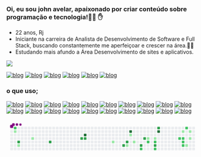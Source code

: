 
### Oi, eu sou john avelar, apaixonado por criar conteúdo sobre programação e tecnologia!👨‍💻 ✋

- 22 anos, Rj
- Iniciante na carreira de Analista de Desenvolvimento de Software e Full Stack, buscando constantemente me aperfeiçoar e crescer na área.👨‍💻
- Estudando mais afundo a Área Desenvolvimento de sites e aplicativos.

![](https://raw.githubusercontent.com/OKAMINHOSZ6/github-stats/master/generated/languages.svg#gh-dark-mode-only)


[![blog](https://img.shields.io/badge/Discord-7289DA?style=for-the-badge&logo=discord&logoColor=white)]()
[![blog](https://img.shields.io/badge/LinkedIn-0077B5?style=for-the-badge&logo=linkedin&logoColor=white)]()
[![blog](https://img.shields.io/badge/Twitter-1DA1F2?style=for-the-badge&logo=twitter&logoColor=white)]()
[![blog](https://img.shields.io/badge/TikTok-000000?style=for-the-badge&logo=tiktok&logoColor=white)]()
[![blog](https://img.shields.io/badge/Crunchyroll-F47521?style=for-the-badge&logo=crunchyroll&logoColor=white)]()
[![blog](https://img.shields.io/badge/YouTube_Gaming-FF0000?style=for-the-badge&logo=youtube-gaming&logoColor=white)]()

### o que uso;
[![blog](https://img.shields.io/badge/HTML5-E34F26?style=for-the-badge&logo=html5&logoColor=white)]()
[![blog](https://img.shields.io/badge/JavaScript-323330?style=for-the-badge&logo=javascript&logoColor=F7DF1E)]()
[![blog](https://img.shields.io/badge/Node.js-43853D?style=for-the-badge&logo=node.js&logoColor=white)]()
[![blog](https://img.shields.io/badge/TypeScript-007ACC?style=for-the-badge&logo=typescript&logoColor=white)]()
[![blog](https://img.shields.io/badge/CSS3-1572B6?style=for-the-badge&logo=css3&logoColor=white)]()
[![blog](https://img.shields.io/badge/MySQL-00000F?style=for-the-badge&logo=mysql&logoColor=white)]()
[![blog](https://img.shields.io/badge/Python-14354C?style=for-the-badge&logo=python&logoColor=white)]()
[![blog](https://img.shields.io/badge/Vue.js-35495E?style=for-the-badge&logo=vue.js&logoColor=4FC08D)]()
[![blog](https://img.shields.io/badge/React_Native-20232A?style=for-the-badge&logo=react&logoColor=61DAFB)]()
[![blog](https://img.shields.io/badge/React-20232A?style=for-the-badge&logo=react&logoColor=61DAFB)]()
[![blog](https://img.shields.io/badge/Ruby-CC342D?style=for-the-badge&logo=ruby&logoColor=white)]()
[![blog](https://img.shields.io/badge/Swift-FA7343?style=for-the-badge&logo=swift&logoColor=white)]()
[![blog](https://img.shields.io/badge/PHP-777BB4?style=for-the-badge&logo=php&logoColor=white)]()
[![blog](https://img.shields.io/badge/Java-ED8B00?style=for-the-badge&logo=java&logoColor=white)]()
[![blog](https://img.shields.io/badge/C%23-239120?style=for-the-badge&logo=c-sharp&logoColor=white)]()
[![blog](https://img.shields.io/badge/C%2B%2B-00599C?style=for-the-badge&logo=c%2B%2B&logoColor=white)]()
[![blog](https://img.shields.io/badge/C-00599C?style=for-the-badge&logo=c&logoColor=white)]()
[![blog](https://img.shields.io/badge/.NET-5C2D91?style=for-the-badge&logo=.net&logoColor=white)]()
[![blog](https://img.shields.io/badge/CSS-239120?&style=for-the-badge&logo=css3&logoColor=white)]()
[![blog](https://img.shields.io/badge/HTML-239120?style=for-the-badge&logo=html5&logoColor=white)]()

<svg viewBox="-16 -32 880 192" width="880" height="192" xmlns="http://www.w3.org/2000/svg"><desc>Generated with https://github.com/Platane/snk</desc><style>@keyframes c0{59.77%{fill:var(--c2)}59.79%,to{fill:var(--ce)}}@keyframes c1{1.1%{fill:var(--c1)}1.12%,to{fill:var(--ce)}}@keyframes c2{61.61%{fill:var(--c3)}61.63%,to{fill:var(--ce)}}@keyframes c3{2.94%{fill:var(--c1)}2.96%,to{fill:var(--ce)}}@keyframes c4{5.16%{fill:var(--c1)}5.18%,to{fill:var(--ce)}}@keyframes c5{64.93%{fill:var(--c3)}64.95%,to{fill:var(--ce)}}@keyframes c6{68.62%{fill:var(--c3)}68.64%,to{fill:var(--ce)}}@keyframes c7{90.76%{fill:var(--c4)}90.78%,to{fill:var(--ce)}}@keyframes c8{68.99%{fill:var(--c3)}69.01%,to{fill:var(--ce)}}@keyframes c9{14.01%{fill:var(--c1)}14.03%,to{fill:var(--ce)}}@keyframes ca{74.53%{fill:var(--c3)}74.55%,to{fill:var(--ce)}}@keyframes cb{73.79%{fill:var(--c3)}73.81%,to{fill:var(--ce)}}@keyframes cc{18.81%{fill:var(--c1)}18.83%,to{fill:var(--ce)}}@keyframes cd{85.6%{fill:var(--c4)}85.62%,to{fill:var(--ce)}}@keyframes ce{16.6%{fill:var(--c1)}16.62%,to{fill:var(--ce)}}@keyframes cf{17.7%{fill:var(--c1)}17.72%,to{fill:var(--ce)}}@keyframes cg{76.37%{fill:var(--c3)}76.39%,to{fill:var(--ce)}}@keyframes ch{40.58%{fill:var(--c2)}40.6%,to{fill:var(--ce)}}@keyframes ci{77.48%{fill:var(--c3)}77.5%,to{fill:var(--ce)}}@keyframes cj{23.24%{fill:var(--c1)}23.26%,to{fill:var(--ce)}}@keyframes ck{39.1%{fill:var(--c2)}39.12%,to{fill:var(--ce)}}@keyframes cl{23.98%{fill:var(--c1)}24%,to{fill:var(--ce)}}@keyframes cm{38.37%{fill:var(--c2)}38.39%,to{fill:var(--ce)}}@keyframes cn{79.33%{fill:var(--c3)}79.35%,to{fill:var(--ce)}}@keyframes co{42.79%{fill:var(--c2)}42.81%,to{fill:var(--ce)}}@keyframes cp{82.28%{fill:var(--c3)}82.3%,to{fill:var(--ce)}}@keyframes cq{82.65%{fill:var(--c4)}82.67%,to{fill:var(--ce)}}@keyframes cr{31.72%{fill:var(--c2)}31.74%,to{fill:var(--ce)}}@keyframes cs{27.67%{fill:var(--c1)}27.69%,to{fill:var(--ce)}}@keyframes ct{31.36%{fill:var(--c2)}31.38%,to{fill:var(--ce)}}@keyframes cu{30.99%{fill:var(--c2)}31.01%,to{fill:var(--ce)}}@keyframes cv{30.62%{fill:var(--c2)}30.64%,to{fill:var(--ce)}}@keyframes cw{33.57%{fill:var(--c2)}33.59%,to{fill:var(--ce)}}@keyframes cx{30.25%{fill:var(--c1)}30.27%,to{fill:var(--ce)}}@keyframes cy{28.4%{fill:var(--c1)}28.42%,to{fill:var(--ce)}}@keyframes cz{29.14%{fill:var(--c1)}29.16%,to{fill:var(--ce)}}@keyframes u0{1.1%{transform:scale(0,1)}1.12%,2.94%{transform:scale(.08,1)}2.96%,5.16%{transform:scale(.15,1)}14.01%,5.18%{transform:scale(.23,1)}14.03%,16.6%{transform:scale(.31,1)}16.62%,17.7%{transform:scale(.38,1)}17.72%,18.81%{transform:scale(.46,1)}18.83%,23.24%{transform:scale(.54,1)}23.26%,23.98%{transform:scale(.62,1)}24%,27.67%{transform:scale(.69,1)}27.69%,28.4%{transform:scale(.77,1)}28.42%,29.14%{transform:scale(.85,1)}29.16%,30.25%{transform:scale(.92,1)}30.27%,to{transform:scale(1,1)}}@keyframes u1{30.62%{transform:scale(0,1)}30.64%,30.99%{transform:scale(.1,1)}31.01%,31.36%{transform:scale(.2,1)}31.38%,31.72%{transform:scale(.3,1)}31.74%,33.57%{transform:scale(.4,1)}33.59%,38.37%{transform:scale(.5,1)}38.39%,39.1%{transform:scale(.6,1)}39.12%,40.58%{transform:scale(.7,1)}40.6%,42.79%{transform:scale(.8,1)}42.81%,59.77%{transform:scale(.9,1)}59.79%,to{transform:scale(1,1)}}@keyframes u2{61.61%{transform:scale(0,1)}61.63%,64.93%{transform:scale(.1,1)}64.95%,68.62%{transform:scale(.2,1)}68.64%,68.99%{transform:scale(.3,1)}69.01%,73.79%{transform:scale(.4,1)}73.81%,74.53%{transform:scale(.5,1)}74.55%,76.37%{transform:scale(.6,1)}76.39%,77.48%{transform:scale(.7,1)}77.5%,79.33%{transform:scale(.8,1)}79.35%,82.28%{transform:scale(.9,1)}82.3%,to{transform:scale(1,1)}}@keyframes u3{82.65%{transform:scale(0,1)}82.67%,85.6%{transform:scale(.33,1)}85.62%,90.76%{transform:scale(.67,1)}90.78%,to{transform:scale(1,1)}}@keyframes s0{0%,99.63%{transform:translate(0,-16px)}.74%{transform:translate(0,16px)}1.11%,60.15%{transform:translate(16px,16px)}2.58%{transform:translate(16px,80px)}4.43%{transform:translate(96px,80px)}5.17%{transform:translate(96px,48px)}9.96%{transform:translate(304px,48px)}10.33%{transform:translate(304px,64px)}15.13%,74.17%{transform:translate(512px,64px)}15.5%{transform:translate(512px,48px)}16.24%{transform:translate(544px,48px)}16.61%{transform:translate(544px,32px)}16.97%{transform:translate(560px,32px)}17.71%{transform:translate(560px,64px)}18.08%{transform:translate(544px,64px)}18.45%{transform:translate(544px,80px)}18.82%{transform:translate(528px,80px)}19.19%{transform:translate(528px,96px)}20.3%{transform:translate(576px,96px)}21.03%{transform:translate(576px,64px)}21.4%{transform:translate(592px,64px)}22.14%{transform:translate(592px,32px)}22.88%{transform:translate(624px,32px)}23.25%{transform:translate(624px,48px)}26.2%{transform:translate(752px,48px)}26.57%{transform:translate(752px,32px)}27.31%{transform:translate(784px,32px)}27.68%{transform:translate(784px,16px)}28.41%{transform:translate(816px,16px)}29.15%{transform:translate(816px,48px)}29.52%{transform:translate(800px,48px)}30.26%{transform:translate(800px,80px)}30.63%{transform:translate(784px,80px)}31.37%{transform:translate(784px,48px)}31.73%{transform:translate(768px,48px)}32.1%{transform:translate(768px,32px)}32.84%{transform:translate(800px,32px)}33.58%{transform:translate(800px,0)}36.16%,81.92%{transform:translate(688px,0)}36.9%{transform:translate(688px,32px)}37.64%{transform:translate(656px,32px)}38.38%{transform:translate(656px,64px)}39.48%{transform:translate(608px,64px)}40.22%{transform:translate(608px,96px)}40.59%{transform:translate(592px,96px)}40.96%{transform:translate(592px,112px)}42.44%{transform:translate(656px,112px)}42.8%{transform:translate(656px,96px)}43.17%{transform:translate(640px,96px)}45.39%{transform:translate(640px,0)}59.78%{transform:translate(16px,0)}60.52%{transform:translate(32px,16px)}61.62%{transform:translate(32px,64px)}68.27%{transform:translate(320px,64px)}68.63%{transform:translate(320px,48px)}73.43%{transform:translate(528px,48px)}73.8%{transform:translate(528px,64px)}74.54%{transform:translate(512px,80px)}76.75%{transform:translate(608px,80px)}77.49%{transform:translate(608px,48px)}78.6%{transform:translate(656px,48px)}79.34%{transform:translate(656px,80px)}80.07%{transform:translate(688px,80px)}82.29%{transform:translate(672px,0)}82.66%{transform:translate(672px,16px)}90.41%{transform:translate(336px,16px)}90.77%{transform:translate(336px,32px)}97.05%{transform:translate(64px,32px)}98.15%{transform:translate(64px,-16px)}}@keyframes s1{0%,99.63%{transform:translate(16px,-16px)}.37%{transform:translate(0,-16px)}1.11%{transform:translate(0,16px)}1.48%,60.52%{transform:translate(16px,16px)}2.95%{transform:translate(16px,80px)}4.8%{transform:translate(96px,80px)}5.54%{transform:translate(96px,48px)}10.33%{transform:translate(304px,48px)}10.7%{transform:translate(304px,64px)}15.5%,74.54%{transform:translate(512px,64px)}15.87%{transform:translate(512px,48px)}16.61%{transform:translate(544px,48px)}16.97%{transform:translate(544px,32px)}17.34%{transform:translate(560px,32px)}18.08%{transform:translate(560px,64px)}18.45%{transform:translate(544px,64px)}18.82%{transform:translate(544px,80px)}19.19%{transform:translate(528px,80px)}19.56%{transform:translate(528px,96px)}20.66%{transform:translate(576px,96px)}21.4%{transform:translate(576px,64px)}21.77%{transform:translate(592px,64px)}22.51%{transform:translate(592px,32px)}23.25%{transform:translate(624px,32px)}23.62%{transform:translate(624px,48px)}26.57%{transform:translate(752px,48px)}26.94%{transform:translate(752px,32px)}27.68%{transform:translate(784px,32px)}28.04%{transform:translate(784px,16px)}28.78%{transform:translate(816px,16px)}29.52%{transform:translate(816px,48px)}29.89%{transform:translate(800px,48px)}30.63%{transform:translate(800px,80px)}31%{transform:translate(784px,80px)}31.73%{transform:translate(784px,48px)}32.1%{transform:translate(768px,48px)}32.47%{transform:translate(768px,32px)}33.21%{transform:translate(800px,32px)}33.95%{transform:translate(800px,0)}36.53%,82.29%{transform:translate(688px,0)}37.27%{transform:translate(688px,32px)}38.01%{transform:translate(656px,32px)}38.75%{transform:translate(656px,64px)}39.85%{transform:translate(608px,64px)}40.59%{transform:translate(608px,96px)}40.96%{transform:translate(592px,96px)}41.33%{transform:translate(592px,112px)}42.8%{transform:translate(656px,112px)}43.17%{transform:translate(656px,96px)}43.54%{transform:translate(640px,96px)}45.76%{transform:translate(640px,0)}60.15%{transform:translate(16px,0)}60.89%{transform:translate(32px,16px)}61.99%{transform:translate(32px,64px)}68.63%{transform:translate(320px,64px)}69%{transform:translate(320px,48px)}73.8%{transform:translate(528px,48px)}74.17%{transform:translate(528px,64px)}74.91%{transform:translate(512px,80px)}77.12%{transform:translate(608px,80px)}77.86%{transform:translate(608px,48px)}78.97%{transform:translate(656px,48px)}79.7%{transform:translate(656px,80px)}80.44%{transform:translate(688px,80px)}82.66%{transform:translate(672px,0)}83.03%{transform:translate(672px,16px)}90.77%{transform:translate(336px,16px)}91.14%{transform:translate(336px,32px)}97.42%{transform:translate(64px,32px)}98.52%{transform:translate(64px,-16px)}}@keyframes s2{0%,99.63%{transform:translate(32px,-16px)}.74%{transform:translate(0,-16px)}1.48%{transform:translate(0,16px)}1.85%,60.89%{transform:translate(16px,16px)}3.32%{transform:translate(16px,80px)}5.17%{transform:translate(96px,80px)}5.9%{transform:translate(96px,48px)}10.7%{transform:translate(304px,48px)}11.07%{transform:translate(304px,64px)}15.87%,74.91%{transform:translate(512px,64px)}16.24%{transform:translate(512px,48px)}16.97%{transform:translate(544px,48px)}17.34%{transform:translate(544px,32px)}17.71%{transform:translate(560px,32px)}18.45%{transform:translate(560px,64px)}18.82%{transform:translate(544px,64px)}19.19%{transform:translate(544px,80px)}19.56%{transform:translate(528px,80px)}19.93%{transform:translate(528px,96px)}21.03%{transform:translate(576px,96px)}21.77%{transform:translate(576px,64px)}22.14%{transform:translate(592px,64px)}22.88%{transform:translate(592px,32px)}23.62%{transform:translate(624px,32px)}23.99%{transform:translate(624px,48px)}26.94%{transform:translate(752px,48px)}27.31%{transform:translate(752px,32px)}28.04%{transform:translate(784px,32px)}28.41%{transform:translate(784px,16px)}29.15%{transform:translate(816px,16px)}29.89%{transform:translate(816px,48px)}30.26%{transform:translate(800px,48px)}31%{transform:translate(800px,80px)}31.37%{transform:translate(784px,80px)}32.1%{transform:translate(784px,48px)}32.47%{transform:translate(768px,48px)}32.84%{transform:translate(768px,32px)}33.58%{transform:translate(800px,32px)}34.32%{transform:translate(800px,0)}36.9%,82.66%{transform:translate(688px,0)}37.64%{transform:translate(688px,32px)}38.38%{transform:translate(656px,32px)}39.11%{transform:translate(656px,64px)}40.22%{transform:translate(608px,64px)}40.96%{transform:translate(608px,96px)}41.33%{transform:translate(592px,96px)}41.7%{transform:translate(592px,112px)}43.17%{transform:translate(656px,112px)}43.54%{transform:translate(656px,96px)}43.91%{transform:translate(640px,96px)}46.13%{transform:translate(640px,0)}60.52%{transform:translate(16px,0)}61.25%{transform:translate(32px,16px)}62.36%{transform:translate(32px,64px)}69%{transform:translate(320px,64px)}69.37%{transform:translate(320px,48px)}74.17%{transform:translate(528px,48px)}74.54%{transform:translate(528px,64px)}75.28%{transform:translate(512px,80px)}77.49%{transform:translate(608px,80px)}78.23%{transform:translate(608px,48px)}79.34%{transform:translate(656px,48px)}80.07%{transform:translate(656px,80px)}80.81%{transform:translate(688px,80px)}83.03%{transform:translate(672px,0)}83.39%{transform:translate(672px,16px)}91.14%{transform:translate(336px,16px)}91.51%{transform:translate(336px,32px)}97.79%{transform:translate(64px,32px)}98.89%{transform:translate(64px,-16px)}}@keyframes s3{0%,99.63%{transform:translate(48px,-16px)}1.11%{transform:translate(0,-16px)}1.85%{transform:translate(0,16px)}2.21%,61.25%{transform:translate(16px,16px)}3.69%{transform:translate(16px,80px)}5.54%{transform:translate(96px,80px)}6.27%{transform:translate(96px,48px)}11.07%{transform:translate(304px,48px)}11.44%{transform:translate(304px,64px)}16.24%,75.28%{transform:translate(512px,64px)}16.61%{transform:translate(512px,48px)}17.34%{transform:translate(544px,48px)}17.71%{transform:translate(544px,32px)}18.08%{transform:translate(560px,32px)}18.82%{transform:translate(560px,64px)}19.19%{transform:translate(544px,64px)}19.56%{transform:translate(544px,80px)}19.93%{transform:translate(528px,80px)}20.3%{transform:translate(528px,96px)}21.4%{transform:translate(576px,96px)}22.14%{transform:translate(576px,64px)}22.51%{transform:translate(592px,64px)}23.25%{transform:translate(592px,32px)}23.99%{transform:translate(624px,32px)}24.35%{transform:translate(624px,48px)}27.31%{transform:translate(752px,48px)}27.68%{transform:translate(752px,32px)}28.41%{transform:translate(784px,32px)}28.78%{transform:translate(784px,16px)}29.52%{transform:translate(816px,16px)}30.26%{transform:translate(816px,48px)}30.63%{transform:translate(800px,48px)}31.37%{transform:translate(800px,80px)}31.73%{transform:translate(784px,80px)}32.47%{transform:translate(784px,48px)}32.84%{transform:translate(768px,48px)}33.21%{transform:translate(768px,32px)}33.95%{transform:translate(800px,32px)}34.69%{transform:translate(800px,0)}37.27%,83.03%{transform:translate(688px,0)}38.01%{transform:translate(688px,32px)}38.75%{transform:translate(656px,32px)}39.48%{transform:translate(656px,64px)}40.59%{transform:translate(608px,64px)}41.33%{transform:translate(608px,96px)}41.7%{transform:translate(592px,96px)}42.07%{transform:translate(592px,112px)}43.54%{transform:translate(656px,112px)}43.91%{transform:translate(656px,96px)}44.28%{transform:translate(640px,96px)}46.49%{transform:translate(640px,0)}60.89%{transform:translate(16px,0)}61.62%{transform:translate(32px,16px)}62.73%{transform:translate(32px,64px)}69.37%{transform:translate(320px,64px)}69.74%{transform:translate(320px,48px)}74.54%{transform:translate(528px,48px)}74.91%{transform:translate(528px,64px)}75.65%{transform:translate(512px,80px)}77.86%{transform:translate(608px,80px)}78.6%{transform:translate(608px,48px)}79.7%{transform:translate(656px,48px)}80.44%{transform:translate(656px,80px)}81.18%{transform:translate(688px,80px)}83.39%{transform:translate(672px,0)}83.76%{transform:translate(672px,16px)}91.51%{transform:translate(336px,16px)}91.88%{transform:translate(336px,32px)}98.15%{transform:translate(64px,32px)}99.26%{transform:translate(64px,-16px)}}:root{--cb:#1b1f230a;--cs:purple;--ce:#ebedf0;--c0:#ebedf0;--c1:#9be9a8;--c2:#40c463;--c3:#30a14e;--c4:#216e39}@media (prefers-color-scheme:dark){:root{--cb:#1b1f230a;--cs:purple;--ce:#161b22;--c1:#01311f;--c2:#034525;--c3:#0f6d31;--c4:#00c647}}.c{shape-rendering:geometricPrecision;fill:var(--ce);stroke-width:1px;stroke:var(--cb);animation:none 27100ms linear infinite}.c.c0{fill:var(--c2);animation-name:c0}.c.c1{fill:var(--c1);animation-name:c1}.c.c2{fill:var(--c3);animation-name:c2}.c.c3,.c.c4{fill:var(--c1);animation-name:c3}.c.c4{animation-name:c4}.c.c5,.c.c6{fill:var(--c3);animation-name:c5}.c.c6{animation-name:c6}.c.c7{fill:var(--c4);animation-name:c7}.c.c8{fill:var(--c3);animation-name:c8}.c.c9{fill:var(--c1);animation-name:c9}.c.ca,.c.cb{fill:var(--c3);animation-name:ca}.c.cb{animation-name:cb}.c.cc{fill:var(--c1);animation-name:cc}.c.cd{fill:var(--c4);animation-name:cd}.c.ce,.c.cf{fill:var(--c1);animation-name:ce}.c.cf{animation-name:cf}.c.cg{fill:var(--c3);animation-name:cg}.c.ch{fill:var(--c2);animation-name:ch}.c.ci{fill:var(--c3);animation-name:ci}.c.cj{fill:var(--c1);animation-name:cj}.c.ck{fill:var(--c2);animation-name:ck}.c.cl{fill:var(--c1);animation-name:cl}.c.cm{fill:var(--c2);animation-name:cm}.c.cn{fill:var(--c3);animation-name:cn}.c.co{fill:var(--c2);animation-name:co}.c.cp{fill:var(--c3);animation-name:cp}.c.cq{fill:var(--c4);animation-name:cq}.c.cr{fill:var(--c2);animation-name:cr}.c.cs{fill:var(--c1);animation-name:cs}.c.ct{fill:var(--c2);animation-name:ct}.c.cu,.c.cv,.c.cw{fill:var(--c2);animation-name:cu}.c.cv,.c.cw{animation-name:cv}.c.cw{animation-name:cw}.c.cx,.c.cy,.c.cz{fill:var(--c1);animation-name:cx}.c.cy,.c.cz{animation-name:cy}.c.cz{animation-name:cz}.s,.u{animation:none linear 27100ms infinite}.u,.u.u0{transform-origin:0 0}.u{transform:scale(0,1)}.u.u0{fill:var(--c1);animation-name:u0}.u.u1{fill:var(--c2);animation-name:u1;transform-origin:306.2px 0}.u.u2{fill:var(--c3);animation-name:u2;transform-origin:541.8px 0}.u.u3{fill:var(--c4);animation-name:u3;transform-origin:777.3px 0}.s{shape-rendering:geometricPrecision;fill:var(--cs)}.s.s0{transform:translate(0,-16px);animation-name:s0}.s.s1{transform:translate(16px,-16px);animation-name:s1}.s.s2{transform:translate(32px,-16px);animation-name:s2}.s.s3{transform:translate(48px,-16px);animation-name:s3}</style><rect class="c" x="2" y="2" rx="2" ry="2" width="12" height="12"/><rect class="c" x="2" y="18" rx="2" ry="2" width="12" height="12"/><rect class="c" x="2" y="34" rx="2" ry="2" width="12" height="12"/><rect class="c" x="2" y="50" rx="2" ry="2" width="12" height="12"/><rect class="c" x="2" y="66" rx="2" ry="2" width="12" height="12"/><rect class="c" x="2" y="82" rx="2" ry="2" width="12" height="12"/><rect class="c" x="2" y="98" rx="2" ry="2" width="12" height="12"/><rect class="c c0" x="18" y="2" rx="2" ry="2" width="12" height="12"/><rect class="c c1" x="18" y="18" rx="2" ry="2" width="12" height="12"/><rect class="c" x="18" y="34" rx="2" ry="2" width="12" height="12"/><rect class="c" x="18" y="50" rx="2" ry="2" width="12" height="12"/><rect class="c" x="18" y="66" rx="2" ry="2" width="12" height="12"/><rect class="c" x="18" y="82" rx="2" ry="2" width="12" height="12"/><rect class="c" x="18" y="98" rx="2" ry="2" width="12" height="12"/><rect class="c" x="34" y="2" rx="2" ry="2" width="12" height="12"/><rect class="c" x="34" y="18" rx="2" ry="2" width="12" height="12"/><rect class="c" x="34" y="34" rx="2" ry="2" width="12" height="12"/><rect class="c" x="34" y="50" rx="2" ry="2" width="12" height="12"/><rect class="c c2" x="34" y="66" rx="2" ry="2" width="12" height="12"/><rect class="c c3" x="34" y="82" rx="2" ry="2" width="12" height="12"/><rect class="c" x="34" y="98" rx="2" ry="2" width="12" height="12"/><rect class="c" x="50" y="2" rx="2" ry="2" width="12" height="12"/><rect class="c" x="50" y="18" rx="2" ry="2" width="12" height="12"/><rect class="c" x="50" y="34" rx="2" ry="2" width="12" height="12"/><rect class="c" x="50" y="50" rx="2" ry="2" width="12" height="12"/><rect class="c" x="50" y="66" rx="2" ry="2" width="12" height="12"/><rect class="c" x="50" y="82" rx="2" ry="2" width="12" height="12"/><rect class="c" x="50" y="98" rx="2" ry="2" width="12" height="12"/><rect class="c" x="66" y="2" rx="2" ry="2" width="12" height="12"/><rect class="c" x="66" y="18" rx="2" ry="2" width="12" height="12"/><rect class="c" x="66" y="34" rx="2" ry="2" width="12" height="12"/><rect class="c" x="66" y="50" rx="2" ry="2" width="12" height="12"/><rect class="c" x="66" y="66" rx="2" ry="2" width="12" height="12"/><rect class="c" x="66" y="82" rx="2" ry="2" width="12" height="12"/><rect class="c" x="66" y="98" rx="2" ry="2" width="12" height="12"/><rect class="c" x="82" y="2" rx="2" ry="2" width="12" height="12"/><rect class="c" x="82" y="18" rx="2" ry="2" width="12" height="12"/><rect class="c" x="82" y="34" rx="2" ry="2" width="12" height="12"/><rect class="c" x="82" y="50" rx="2" ry="2" width="12" height="12"/><rect class="c" x="82" y="66" rx="2" ry="2" width="12" height="12"/><rect class="c" x="82" y="82" rx="2" ry="2" width="12" height="12"/><rect class="c" x="82" y="98" rx="2" ry="2" width="12" height="12"/><rect class="c" x="98" y="2" rx="2" ry="2" width="12" height="12"/><rect class="c" x="98" y="18" rx="2" ry="2" width="12" height="12"/><rect class="c" x="98" y="34" rx="2" ry="2" width="12" height="12"/><rect class="c c4" x="98" y="50" rx="2" ry="2" width="12" height="12"/><rect class="c" x="98" y="66" rx="2" ry="2" width="12" height="12"/><rect class="c" x="98" y="82" rx="2" ry="2" width="12" height="12"/><rect class="c" x="98" y="98" rx="2" ry="2" width="12" height="12"/><rect class="c" x="114" y="2" rx="2" ry="2" width="12" height="12"/><rect class="c" x="114" y="18" rx="2" ry="2" width="12" height="12"/><rect class="c" x="114" y="34" rx="2" ry="2" width="12" height="12"/><rect class="c" x="114" y="50" rx="2" ry="2" width="12" height="12"/><rect class="c" x="114" y="66" rx="2" ry="2" width="12" height="12"/><rect class="c" x="114" y="82" rx="2" ry="2" width="12" height="12"/><rect class="c" x="114" y="98" rx="2" ry="2" width="12" height="12"/><rect class="c" x="130" y="2" rx="2" ry="2" width="12" height="12"/><rect class="c" x="130" y="18" rx="2" ry="2" width="12" height="12"/><rect class="c" x="130" y="34" rx="2" ry="2" width="12" height="12"/><rect class="c" x="130" y="50" rx="2" ry="2" width="12" height="12"/><rect class="c" x="130" y="66" rx="2" ry="2" width="12" height="12"/><rect class="c" x="130" y="82" rx="2" ry="2" width="12" height="12"/><rect class="c" x="130" y="98" rx="2" ry="2" width="12" height="12"/><rect class="c" x="146" y="2" rx="2" ry="2" width="12" height="12"/><rect class="c" x="146" y="18" rx="2" ry="2" width="12" height="12"/><rect class="c" x="146" y="34" rx="2" ry="2" width="12" height="12"/><rect class="c" x="146" y="50" rx="2" ry="2" width="12" height="12"/><rect class="c" x="146" y="66" rx="2" ry="2" width="12" height="12"/><rect class="c" x="146" y="82" rx="2" ry="2" width="12" height="12"/><rect class="c" x="146" y="98" rx="2" ry="2" width="12" height="12"/><rect class="c" x="162" y="2" rx="2" ry="2" width="12" height="12"/><rect class="c" x="162" y="18" rx="2" ry="2" width="12" height="12"/><rect class="c" x="162" y="34" rx="2" ry="2" width="12" height="12"/><rect class="c" x="162" y="50" rx="2" ry="2" width="12" height="12"/><rect class="c" x="162" y="66" rx="2" ry="2" width="12" height="12"/><rect class="c" x="162" y="82" rx="2" ry="2" width="12" height="12"/><rect class="c" x="162" y="98" rx="2" ry="2" width="12" height="12"/><rect class="c" x="178" y="2" rx="2" ry="2" width="12" height="12"/><rect class="c" x="178" y="18" rx="2" ry="2" width="12" height="12"/><rect class="c" x="178" y="34" rx="2" ry="2" width="12" height="12"/><rect class="c" x="178" y="50" rx="2" ry="2" width="12" height="12"/><rect class="c c5" x="178" y="66" rx="2" ry="2" width="12" height="12"/><rect class="c" x="178" y="82" rx="2" ry="2" width="12" height="12"/><rect class="c" x="178" y="98" rx="2" ry="2" width="12" height="12"/><rect class="c" x="194" y="2" rx="2" ry="2" width="12" height="12"/><rect class="c" x="194" y="18" rx="2" ry="2" width="12" height="12"/><rect class="c" x="194" y="34" rx="2" ry="2" width="12" height="12"/><rect class="c" x="194" y="50" rx="2" ry="2" width="12" height="12"/><rect class="c" x="194" y="66" rx="2" ry="2" width="12" height="12"/><rect class="c" x="194" y="82" rx="2" ry="2" width="12" height="12"/><rect class="c" x="194" y="98" rx="2" ry="2" width="12" height="12"/><rect class="c" x="210" y="2" rx="2" ry="2" width="12" height="12"/><rect class="c" x="210" y="18" rx="2" ry="2" width="12" height="12"/><rect class="c" x="210" y="34" rx="2" ry="2" width="12" height="12"/><rect class="c" x="210" y="50" rx="2" ry="2" width="12" height="12"/><rect class="c" x="210" y="66" rx="2" ry="2" width="12" height="12"/><rect class="c" x="210" y="82" rx="2" ry="2" width="12" height="12"/><rect class="c" x="210" y="98" rx="2" ry="2" width="12" height="12"/><rect class="c" x="226" y="2" rx="2" ry="2" width="12" height="12"/><rect class="c" x="226" y="18" rx="2" ry="2" width="12" height="12"/><rect class="c" x="226" y="34" rx="2" ry="2" width="12" height="12"/><rect class="c" x="226" y="50" rx="2" ry="2" width="12" height="12"/><rect class="c" x="226" y="66" rx="2" ry="2" width="12" height="12"/><rect class="c" x="226" y="82" rx="2" ry="2" width="12" height="12"/><rect class="c" x="226" y="98" rx="2" ry="2" width="12" height="12"/><rect class="c" x="242" y="2" rx="2" ry="2" width="12" height="12"/><rect class="c" x="242" y="18" rx="2" ry="2" width="12" height="12"/><rect class="c" x="242" y="34" rx="2" ry="2" width="12" height="12"/><rect class="c" x="242" y="50" rx="2" ry="2" width="12" height="12"/><rect class="c" x="242" y="66" rx="2" ry="2" width="12" height="12"/><rect class="c" x="242" y="82" rx="2" ry="2" width="12" height="12"/><rect class="c" x="242" y="98" rx="2" ry="2" width="12" height="12"/><rect class="c" x="258" y="2" rx="2" ry="2" width="12" height="12"/><rect class="c" x="258" y="18" rx="2" ry="2" width="12" height="12"/><rect class="c" x="258" y="34" rx="2" ry="2" width="12" height="12"/><rect class="c" x="258" y="50" rx="2" ry="2" width="12" height="12"/><rect class="c" x="258" y="66" rx="2" ry="2" width="12" height="12"/><rect class="c" x="258" y="82" rx="2" ry="2" width="12" height="12"/><rect class="c" x="258" y="98" rx="2" ry="2" width="12" height="12"/><rect class="c" x="274" y="2" rx="2" ry="2" width="12" height="12"/><rect class="c" x="274" y="18" rx="2" ry="2" width="12" height="12"/><rect class="c" x="274" y="34" rx="2" ry="2" width="12" height="12"/><rect class="c" x="274" y="50" rx="2" ry="2" width="12" height="12"/><rect class="c" x="274" y="66" rx="2" ry="2" width="12" height="12"/><rect class="c" x="274" y="82" rx="2" ry="2" width="12" height="12"/><rect class="c" x="274" y="98" rx="2" ry="2" width="12" height="12"/><rect class="c" x="290" y="2" rx="2" ry="2" width="12" height="12"/><rect class="c" x="290" y="18" rx="2" ry="2" width="12" height="12"/><rect class="c" x="290" y="34" rx="2" ry="2" width="12" height="12"/><rect class="c" x="290" y="50" rx="2" ry="2" width="12" height="12"/><rect class="c" x="290" y="66" rx="2" ry="2" width="12" height="12"/><rect class="c" x="290" y="82" rx="2" ry="2" width="12" height="12"/><rect class="c" x="290" y="98" rx="2" ry="2" width="12" height="12"/><rect class="c" x="306" y="2" rx="2" ry="2" width="12" height="12"/><rect class="c" x="306" y="18" rx="2" ry="2" width="12" height="12"/><rect class="c" x="306" y="34" rx="2" ry="2" width="12" height="12"/><rect class="c" x="306" y="50" rx="2" ry="2" width="12" height="12"/><rect class="c" x="306" y="66" rx="2" ry="2" width="12" height="12"/><rect class="c" x="306" y="82" rx="2" ry="2" width="12" height="12"/><rect class="c" x="306" y="98" rx="2" ry="2" width="12" height="12"/><rect class="c" x="322" y="2" rx="2" ry="2" width="12" height="12"/><rect class="c" x="322" y="18" rx="2" ry="2" width="12" height="12"/><rect class="c" x="322" y="34" rx="2" ry="2" width="12" height="12"/><rect class="c c6" x="322" y="50" rx="2" ry="2" width="12" height="12"/><rect class="c" x="322" y="66" rx="2" ry="2" width="12" height="12"/><rect class="c" x="322" y="82" rx="2" ry="2" width="12" height="12"/><rect class="c" x="322" y="98" rx="2" ry="2" width="12" height="12"/><rect class="c" x="338" y="2" rx="2" ry="2" width="12" height="12"/><rect class="c" x="338" y="18" rx="2" ry="2" width="12" height="12"/><rect class="c c7" x="338" y="34" rx="2" ry="2" width="12" height="12"/><rect class="c c8" x="338" y="50" rx="2" ry="2" width="12" height="12"/><rect class="c" x="338" y="66" rx="2" ry="2" width="12" height="12"/><rect class="c" x="338" y="82" rx="2" ry="2" width="12" height="12"/><rect class="c" x="338" y="98" rx="2" ry="2" width="12" height="12"/><rect class="c" x="354" y="2" rx="2" ry="2" width="12" height="12"/><rect class="c" x="354" y="18" rx="2" ry="2" width="12" height="12"/><rect class="c" x="354" y="34" rx="2" ry="2" width="12" height="12"/><rect class="c" x="354" y="50" rx="2" ry="2" width="12" height="12"/><rect class="c" x="354" y="66" rx="2" ry="2" width="12" height="12"/><rect class="c" x="354" y="82" rx="2" ry="2" width="12" height="12"/><rect class="c" x="354" y="98" rx="2" ry="2" width="12" height="12"/><rect class="c" x="370" y="2" rx="2" ry="2" width="12" height="12"/><rect class="c" x="370" y="18" rx="2" ry="2" width="12" height="12"/><rect class="c" x="370" y="34" rx="2" ry="2" width="12" height="12"/><rect class="c" x="370" y="50" rx="2" ry="2" width="12" height="12"/><rect class="c" x="370" y="66" rx="2" ry="2" width="12" height="12"/><rect class="c" x="370" y="82" rx="2" ry="2" width="12" height="12"/><rect class="c" x="370" y="98" rx="2" ry="2" width="12" height="12"/><rect class="c" x="386" y="2" rx="2" ry="2" width="12" height="12"/><rect class="c" x="386" y="18" rx="2" ry="2" width="12" height="12"/><rect class="c" x="386" y="34" rx="2" ry="2" width="12" height="12"/><rect class="c" x="386" y="50" rx="2" ry="2" width="12" height="12"/><rect class="c" x="386" y="66" rx="2" ry="2" width="12" height="12"/><rect class="c" x="386" y="82" rx="2" ry="2" width="12" height="12"/><rect class="c" x="386" y="98" rx="2" ry="2" width="12" height="12"/><rect class="c" x="402" y="2" rx="2" ry="2" width="12" height="12"/><rect class="c" x="402" y="18" rx="2" ry="2" width="12" height="12"/><rect class="c" x="402" y="34" rx="2" ry="2" width="12" height="12"/><rect class="c" x="402" y="50" rx="2" ry="2" width="12" height="12"/><rect class="c" x="402" y="66" rx="2" ry="2" width="12" height="12"/><rect class="c" x="402" y="82" rx="2" ry="2" width="12" height="12"/><rect class="c" x="402" y="98" rx="2" ry="2" width="12" height="12"/><rect class="c" x="418" y="2" rx="2" ry="2" width="12" height="12"/><rect class="c" x="418" y="18" rx="2" ry="2" width="12" height="12"/><rect class="c" x="418" y="34" rx="2" ry="2" width="12" height="12"/><rect class="c" x="418" y="50" rx="2" ry="2" width="12" height="12"/><rect class="c" x="418" y="66" rx="2" ry="2" width="12" height="12"/><rect class="c" x="418" y="82" rx="2" ry="2" width="12" height="12"/><rect class="c" x="418" y="98" rx="2" ry="2" width="12" height="12"/><rect class="c" x="434" y="2" rx="2" ry="2" width="12" height="12"/><rect class="c" x="434" y="18" rx="2" ry="2" width="12" height="12"/><rect class="c" x="434" y="34" rx="2" ry="2" width="12" height="12"/><rect class="c" x="434" y="50" rx="2" ry="2" width="12" height="12"/><rect class="c" x="434" y="66" rx="2" ry="2" width="12" height="12"/><rect class="c" x="434" y="82" rx="2" ry="2" width="12" height="12"/><rect class="c" x="434" y="98" rx="2" ry="2" width="12" height="12"/><rect class="c" x="450" y="2" rx="2" ry="2" width="12" height="12"/><rect class="c" x="450" y="18" rx="2" ry="2" width="12" height="12"/><rect class="c" x="450" y="34" rx="2" ry="2" width="12" height="12"/><rect class="c" x="450" y="50" rx="2" ry="2" width="12" height="12"/><rect class="c" x="450" y="66" rx="2" ry="2" width="12" height="12"/><rect class="c" x="450" y="82" rx="2" ry="2" width="12" height="12"/><rect class="c" x="450" y="98" rx="2" ry="2" width="12" height="12"/><rect class="c" x="466" y="2" rx="2" ry="2" width="12" height="12"/><rect class="c" x="466" y="18" rx="2" ry="2" width="12" height="12"/><rect class="c" x="466" y="34" rx="2" ry="2" width="12" height="12"/><rect class="c" x="466" y="50" rx="2" ry="2" width="12" height="12"/><rect class="c c9" x="466" y="66" rx="2" ry="2" width="12" height="12"/><rect class="c" x="466" y="82" rx="2" ry="2" width="12" height="12"/><rect class="c" x="466" y="98" rx="2" ry="2" width="12" height="12"/><rect class="c" x="482" y="2" rx="2" ry="2" width="12" height="12"/><rect class="c" x="482" y="18" rx="2" ry="2" width="12" height="12"/><rect class="c" x="482" y="34" rx="2" ry="2" width="12" height="12"/><rect class="c" x="482" y="50" rx="2" ry="2" width="12" height="12"/><rect class="c" x="482" y="66" rx="2" ry="2" width="12" height="12"/><rect class="c" x="482" y="82" rx="2" ry="2" width="12" height="12"/><rect class="c" x="482" y="98" rx="2" ry="2" width="12" height="12"/><rect class="c" x="498" y="2" rx="2" ry="2" width="12" height="12"/><rect class="c" x="498" y="18" rx="2" ry="2" width="12" height="12"/><rect class="c" x="498" y="34" rx="2" ry="2" width="12" height="12"/><rect class="c" x="498" y="50" rx="2" ry="2" width="12" height="12"/><rect class="c" x="498" y="66" rx="2" ry="2" width="12" height="12"/><rect class="c" x="498" y="82" rx="2" ry="2" width="12" height="12"/><rect class="c" x="498" y="98" rx="2" ry="2" width="12" height="12"/><rect class="c" x="514" y="2" rx="2" ry="2" width="12" height="12"/><rect class="c" x="514" y="18" rx="2" ry="2" width="12" height="12"/><rect class="c" x="514" y="34" rx="2" ry="2" width="12" height="12"/><rect class="c" x="514" y="50" rx="2" ry="2" width="12" height="12"/><rect class="c" x="514" y="66" rx="2" ry="2" width="12" height="12"/><rect class="c ca" x="514" y="82" rx="2" ry="2" width="12" height="12"/><rect class="c" x="514" y="98" rx="2" ry="2" width="12" height="12"/><rect class="c" x="530" y="2" rx="2" ry="2" width="12" height="12"/><rect class="c" x="530" y="18" rx="2" ry="2" width="12" height="12"/><rect class="c" x="530" y="34" rx="2" ry="2" width="12" height="12"/><rect class="c" x="530" y="50" rx="2" ry="2" width="12" height="12"/><rect class="c cb" x="530" y="66" rx="2" ry="2" width="12" height="12"/><rect class="c cc" x="530" y="82" rx="2" ry="2" width="12" height="12"/><rect class="c" x="530" y="98" rx="2" ry="2" width="12" height="12"/><rect class="c" x="546" y="2" rx="2" ry="2" width="12" height="12"/><rect class="c cd" x="546" y="18" rx="2" ry="2" width="12" height="12"/><rect class="c ce" x="546" y="34" rx="2" ry="2" width="12" height="12"/><rect class="c" x="546" y="50" rx="2" ry="2" width="12" height="12"/><rect class="c" x="546" y="66" rx="2" ry="2" width="12" height="12"/><rect class="c" x="546" y="82" rx="2" ry="2" width="12" height="12"/><rect class="c" x="546" y="98" rx="2" ry="2" width="12" height="12"/><rect class="c" x="562" y="2" rx="2" ry="2" width="12" height="12"/><rect class="c" x="562" y="18" rx="2" ry="2" width="12" height="12"/><rect class="c" x="562" y="34" rx="2" ry="2" width="12" height="12"/><rect class="c" x="562" y="50" rx="2" ry="2" width="12" height="12"/><rect class="c cf" x="562" y="66" rx="2" ry="2" width="12" height="12"/><rect class="c" x="562" y="82" rx="2" ry="2" width="12" height="12"/><rect class="c" x="562" y="98" rx="2" ry="2" width="12" height="12"/><rect class="c" x="578" y="2" rx="2" ry="2" width="12" height="12"/><rect class="c" x="578" y="18" rx="2" ry="2" width="12" height="12"/><rect class="c" x="578" y="34" rx="2" ry="2" width="12" height="12"/><rect class="c" x="578" y="50" rx="2" ry="2" width="12" height="12"/><rect class="c" x="578" y="66" rx="2" ry="2" width="12" height="12"/><rect class="c" x="578" y="82" rx="2" ry="2" width="12" height="12"/><rect class="c" x="578" y="98" rx="2" ry="2" width="12" height="12"/><rect class="c" x="594" y="2" rx="2" ry="2" width="12" height="12"/><rect class="c" x="594" y="18" rx="2" ry="2" width="12" height="12"/><rect class="c" x="594" y="34" rx="2" ry="2" width="12" height="12"/><rect class="c" x="594" y="50" rx="2" ry="2" width="12" height="12"/><rect class="c" x="594" y="66" rx="2" ry="2" width="12" height="12"/><rect class="c cg" x="594" y="82" rx="2" ry="2" width="12" height="12"/><rect class="c ch" x="594" y="98" rx="2" ry="2" width="12" height="12"/><rect class="c" x="610" y="2" rx="2" ry="2" width="12" height="12"/><rect class="c" x="610" y="18" rx="2" ry="2" width="12" height="12"/><rect class="c" x="610" y="34" rx="2" ry="2" width="12" height="12"/><rect class="c ci" x="610" y="50" rx="2" ry="2" width="12" height="12"/><rect class="c" x="610" y="66" rx="2" ry="2" width="12" height="12"/><rect class="c" x="610" y="82" rx="2" ry="2" width="12" height="12"/><rect class="c" x="610" y="98" rx="2" ry="2" width="12" height="12"/><rect class="c" x="626" y="2" rx="2" ry="2" width="12" height="12"/><rect class="c" x="626" y="18" rx="2" ry="2" width="12" height="12"/><rect class="c" x="626" y="34" rx="2" ry="2" width="12" height="12"/><rect class="c cj" x="626" y="50" rx="2" ry="2" width="12" height="12"/><rect class="c ck" x="626" y="66" rx="2" ry="2" width="12" height="12"/><rect class="c" x="626" y="82" rx="2" ry="2" width="12" height="12"/><rect class="c" x="626" y="98" rx="2" ry="2" width="12" height="12"/><rect class="c" x="642" y="2" rx="2" ry="2" width="12" height="12"/><rect class="c" x="642" y="18" rx="2" ry="2" width="12" height="12"/><rect class="c" x="642" y="34" rx="2" ry="2" width="12" height="12"/><rect class="c" x="642" y="50" rx="2" ry="2" width="12" height="12"/><rect class="c" x="642" y="66" rx="2" ry="2" width="12" height="12"/><rect class="c" x="642" y="82" rx="2" ry="2" width="12" height="12"/><rect class="c" x="642" y="98" rx="2" ry="2" width="12" height="12"/><rect class="c" x="658" y="2" rx="2" ry="2" width="12" height="12"/><rect class="c" x="658" y="18" rx="2" ry="2" width="12" height="12"/><rect class="c" x="658" y="34" rx="2" ry="2" width="12" height="12"/><rect class="c cl" x="658" y="50" rx="2" ry="2" width="12" height="12"/><rect class="c cm" x="658" y="66" rx="2" ry="2" width="12" height="12"/><rect class="c cn" x="658" y="82" rx="2" ry="2" width="12" height="12"/><rect class="c co" x="658" y="98" rx="2" ry="2" width="12" height="12"/><rect class="c cp" x="674" y="2" rx="2" ry="2" width="12" height="12"/><rect class="c cq" x="674" y="18" rx="2" ry="2" width="12" height="12"/><rect class="c" x="674" y="34" rx="2" ry="2" width="12" height="12"/><rect class="c" x="674" y="50" rx="2" ry="2" width="12" height="12"/><rect class="c" x="674" y="66" rx="2" ry="2" width="12" height="12"/><rect class="c" x="674" y="82" rx="2" ry="2" width="12" height="12"/><rect class="c" x="674" y="98" rx="2" ry="2" width="12" height="12"/><rect class="c" x="690" y="2" rx="2" ry="2" width="12" height="12"/><rect class="c" x="690" y="18" rx="2" ry="2" width="12" height="12"/><rect class="c" x="690" y="34" rx="2" ry="2" width="12" height="12"/><rect class="c" x="690" y="50" rx="2" ry="2" width="12" height="12"/><rect class="c" x="690" y="66" rx="2" ry="2" width="12" height="12"/><rect class="c" x="690" y="82" rx="2" ry="2" width="12" height="12"/><rect class="c" x="690" y="98" rx="2" ry="2" width="12" height="12"/><rect class="c" x="706" y="2" rx="2" ry="2" width="12" height="12"/><rect class="c" x="706" y="18" rx="2" ry="2" width="12" height="12"/><rect class="c" x="706" y="34" rx="2" ry="2" width="12" height="12"/><rect class="c" x="706" y="50" rx="2" ry="2" width="12" height="12"/><rect class="c" x="706" y="66" rx="2" ry="2" width="12" height="12"/><rect class="c" x="706" y="82" rx="2" ry="2" width="12" height="12"/><rect class="c" x="706" y="98" rx="2" ry="2" width="12" height="12"/><rect class="c" x="722" y="2" rx="2" ry="2" width="12" height="12"/><rect class="c" x="722" y="18" rx="2" ry="2" width="12" height="12"/><rect class="c" x="722" y="34" rx="2" ry="2" width="12" height="12"/><rect class="c" x="722" y="50" rx="2" ry="2" width="12" height="12"/><rect class="c" x="722" y="66" rx="2" ry="2" width="12" height="12"/><rect class="c" x="722" y="82" rx="2" ry="2" width="12" height="12"/><rect class="c" x="722" y="98" rx="2" ry="2" width="12" height="12"/><rect class="c" x="738" y="2" rx="2" ry="2" width="12" height="12"/><rect class="c" x="738" y="18" rx="2" ry="2" width="12" height="12"/><rect class="c" x="738" y="34" rx="2" ry="2" width="12" height="12"/><rect class="c" x="738" y="50" rx="2" ry="2" width="12" height="12"/><rect class="c" x="738" y="66" rx="2" ry="2" width="12" height="12"/><rect class="c" x="738" y="82" rx="2" ry="2" width="12" height="12"/><rect class="c" x="738" y="98" rx="2" ry="2" width="12" height="12"/><rect class="c" x="754" y="2" rx="2" ry="2" width="12" height="12"/><rect class="c" x="754" y="18" rx="2" ry="2" width="12" height="12"/><rect class="c" x="754" y="34" rx="2" ry="2" width="12" height="12"/><rect class="c" x="754" y="50" rx="2" ry="2" width="12" height="12"/><rect class="c" x="754" y="66" rx="2" ry="2" width="12" height="12"/><rect class="c" x="754" y="82" rx="2" ry="2" width="12" height="12"/><rect class="c" x="754" y="98" rx="2" ry="2" width="12" height="12"/><rect class="c" x="770" y="2" rx="2" ry="2" width="12" height="12"/><rect class="c" x="770" y="18" rx="2" ry="2" width="12" height="12"/><rect class="c" x="770" y="34" rx="2" ry="2" width="12" height="12"/><rect class="c cr" x="770" y="50" rx="2" ry="2" width="12" height="12"/><rect class="c" x="770" y="66" rx="2" ry="2" width="12" height="12"/><rect class="c" x="770" y="82" rx="2" ry="2" width="12" height="12"/><rect class="c" x="770" y="98" rx="2" ry="2" width="12" height="12"/><rect class="c" x="786" y="2" rx="2" ry="2" width="12" height="12"/><rect class="c cs" x="786" y="18" rx="2" ry="2" width="12" height="12"/><rect class="c" x="786" y="34" rx="2" ry="2" width="12" height="12"/><rect class="c ct" x="786" y="50" rx="2" ry="2" width="12" height="12"/><rect class="c cu" x="786" y="66" rx="2" ry="2" width="12" height="12"/><rect class="c cv" x="786" y="82" rx="2" ry="2" width="12" height="12"/><rect class="c" x="786" y="98" rx="2" ry="2" width="12" height="12"/><rect class="c cw" x="802" y="2" rx="2" ry="2" width="12" height="12"/><rect class="c" x="802" y="18" rx="2" ry="2" width="12" height="12"/><rect class="c" x="802" y="34" rx="2" ry="2" width="12" height="12"/><rect class="c" x="802" y="50" rx="2" ry="2" width="12" height="12"/><rect class="c" x="802" y="66" rx="2" ry="2" width="12" height="12"/><rect class="c cx" x="802" y="82" rx="2" ry="2" width="12" height="12"/><rect class="c" x="802" y="98" rx="2" ry="2" width="12" height="12"/><rect class="c" x="818" y="2" rx="2" ry="2" width="12" height="12"/><rect class="c cy" x="818" y="18" rx="2" ry="2" width="12" height="12"/><rect class="c" x="818" y="34" rx="2" ry="2" width="12" height="12"/><rect class="c cz" x="818" y="50" rx="2" ry="2" width="12" height="12"/><rect class="c" x="818" y="66" rx="2" ry="2" width="12" height="12"/><rect class="c" x="818" y="82" rx="2" ry="2" width="12" height="12"/><rect class="c" x="818" y="98" rx="2" ry="2" width="12" height="12"/><rect class="c" x="834" y="2" rx="2" ry="2" width="12" height="12"/><rect class="c" x="834" y="18" rx="2" ry="2" width="12" height="12"/><rect class="c" x="834" y="34" rx="2" ry="2" width="12" height="12"/><rect class="c" x="834" y="50" rx="2" ry="2" width="12" height="12"/><rect class="c" x="834" y="66" rx="2" ry="2" width="12" height="12"/><rect class="c" x="834" y="82" rx="2" ry="2" width="12" height="12"/><rect class="c" x="834" y="98" rx="2" ry="2" width="12" height="12"/><rect class="u u0" height="12" width="306.8" x="0.0" y="144"/><rect class="u u1" height="12" width="236.2" x="306.2" y="144"/><rect class="u u2" height="12" width="236.2" x="541.8" y="144"/><rect class="u u3" height="12" width="71.3" x="777.3" y="144"/><rect class="s s0" x="0.8" y="0.8" width="14.4" height="14.4" rx="4.5" ry="4.5"/><rect class="s s1" x="1.8" y="1.8" width="12.3" height="12.3" rx="4.1" ry="4.1"/><rect class="s s2" x="2.6" y="2.6" width="10.8" height="10.8" rx="3.6" ry="3.6"/><rect class="s s3" x="3.0" y="3.0" width="9.9" height="9.9" rx="3.3" ry="3.3"/></svg>

